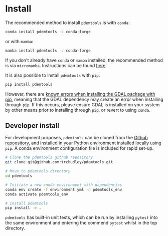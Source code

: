 # Install

The recommended method to install `pdemtools` is with `conda`:

```bash
conda install pdemtools -c conda-forge
```

or with `mamba`:

```bash
mamba install pdemtools -c conda-forge
```

If you don't already have `conda` or `mamba` installed, the recommended method is via `micromamba`. Instructions can be found [here](https://mamba.readthedocs.io/en/latest/installation/micromamba-installation.html).

It is also possible to install `pdemtools` with `pip`:

```bash
pip install pdemtools
```

However, there are [known errors when installing the GDAL package with pip](https://github.com/OSGeo/gdal/issues/2827), meaning that the GDAL dependency may create an error when installing through `pip`. If this occurs, please ensure GDAL is installed on your system by other means prior to installing through `pip`, or revert to using `conda`. 


## Developer install

For development purposes, `pdemtools` can be cloned from the [Github repoository](https://github.com/), and installed in your Python environment installed locally using `pip`. A conda environment configuration file is included for rapid set-up.

```bash
# Clone the pdemtools github repository
git clone git@github.com:trchudley/pdemtools.git

# Move to pdemtools directory
cd pdemtools

# Initiate a new conda environment with dependencies
conda env create -f environment.yml -n pdemtools_env
conda activate pdemtools_env

# Install pdemtools
pip install -e .
```

`pdemtools` has built-in unit tests, which can be run by installing `pytest` into the same environment and entering the commend `pytest` whilst in the top directory.
